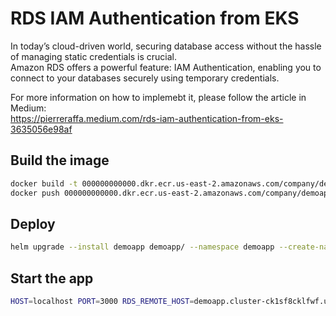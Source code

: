 # RDS IAM Authentication from EKS
In today’s cloud-driven world, securing database access without the hassle of managing static credentials is crucial.  
Amazon RDS offers a powerful feature: IAM Authentication, enabling you to connect to your databases securely using temporary credentials.

For more information on how to implemebt it, please follow the article in Medium:  
https://pierreraffa.medium.com/rds-iam-authentication-from-eks-3635056e98af

## Build the image
```bash
docker build -t 000000000000.dkr.ecr.us-east-2.amazonaws.com/company/demoapp .  
docker push 000000000000.dkr.ecr.us-east-2.amazonaws.com/company/demoapp:latest
```

## Deploy
```bash
helm upgrade --install demoapp demoapp/ --namespace demoapp --create-namespace
```

## Start the app
```bash
HOST=localhost PORT=3000 RDS_REMOTE_HOST=demoapp.cluster-ck1sf8cklfwf.us-east-2.rds.amazonaws.com RDS_REMOTE_PORT=5432 RDS_LOCAL_HOST=localhost RDS_LOCAL_PORT=5433 RDS_DATABASE=demo RDS_USER=an_user node src/demoapp.js
```

